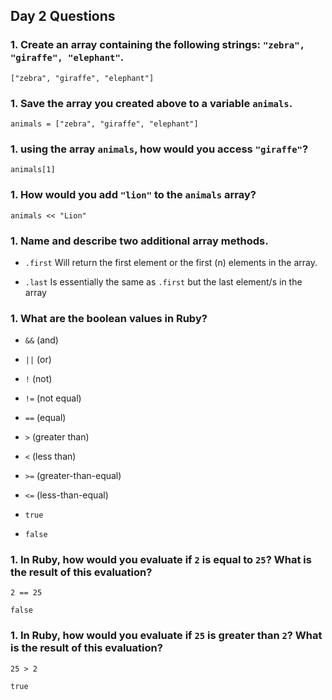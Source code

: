 ## Day 2 Questions

### 1. Create an array containing the following strings: `"zebra", "giraffe", "elephant"`.

`["zebra", "giraffe", "elephant"]`

### 1. Save the array you created above to a variable `animals`.

`animals = ["zebra", "giraffe", "elephant"]`

### 1. using the array `animals`, how would you access `"giraffe"`?

`animals[1]`

### 1. How would you add `"lion"` to the `animals` array?
`animals << "Lion"`

### 1. Name and describe two additional array methods.

* `.first` Will return the first element or the first (n) elements in the array.

* `.last` Is essentially the same as `.first` but the last element/s in the array 

### 1. What are the boolean values in Ruby?

* `&&` (and)

* `||` (or)

* `!` (not)

* `!=` (not equal)

* `==` (equal)

* `>` (greater than)

* `<` (less than)

* `>=` (greater-than-equal)

* `<=` (less-than-equal)

* `true`

* `false`

### 1. In Ruby, how would you evaluate if `2` is equal to `25`? What is the result of this evaluation?

```
2 == 25

false
```

### 1. In Ruby, how would you evaluate if `25` is greater than `2`? What is the result of this evaluation?

```
25 > 2 

true
```

